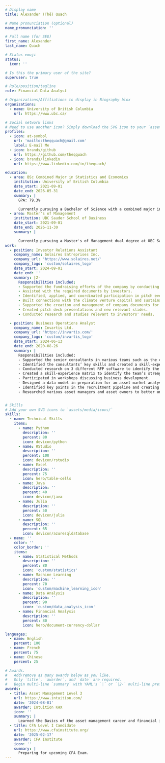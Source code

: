 ```yaml
---
# Display name
title: Alexander (Thê) Quach

# Name pronunciation (optional)
name_pronunciation: ''

# Full name (for SEO)
first_name: Alexander
last_name: Quach

# Status emoji
status:
  icon: ''

# Is this the primary user of the site?
superuser: true

# Role/position/tagline
role: Financial Data Analyst

# Organizations/Affiliations to display in Biography blox
organizations:
  - name: University of British Columbia
    url: https://www.ubc.ca/

# Social network links
# Need to use another icon? Simply download the SVG icon to your `assets/media/icons/` folder.
profiles:
  - icon: at-symbol
    url: 'mailto:theqquach@gmail.com'
    label: E-mail Me
  - icon: brands/github
    url: https://github.com/theqquach
  - icon: brands/linkedin
    url: https://www.linkedin.com/in/thequach/

education:
  - area: BSc Combined Major in Statistics and Economics
    institution: University of British Columbia
    date_start: 2021-09-01
    date_end: 2026-05-31
    summary: |
      GPA: 79.3%

      Currently pursuing a Bachelor of Science with a combined major in Statistics and Economics, and a minor in Data Science. My coursework includes statistical methods, economic theory, econometrics, computer science, and finance, providing a strong foundation in data analysis and its application to economic and financial decision-making.
  - area: Master's of Management
    institution: UBC Sauder School of Business
    date_start: 2021-09-01
    date_end: 2026-11-30
    summary: |

      Currently pursuing a Master's of Management dual degree at UBC Sauder School of Business. The program includes foundational courses in business core fundamentals, covering areas like finance, marketing, and operations as well as graduate courses in project management, business development, and two-part negotiations.
work:
  - position: Investor Relations Assistant
    company_name: Solaires Entreprises Inc.
    company_url: 'https://www.solaires.net/'
    company_logo: 'custom/solaires_logo'
    date_start: 2024-09-01
    date_end: ''
    summary: |2-
      Responsibilities included:
      - Supported the fundraising efforts of the company by conducting research and generating documentation prior to investor meetings.
      - Assisted with the required documents by investors.
      - Identified, applied, and coordinated participation in pitch events.
      - Built connections with the climate venture capital and sustainable energy community.
      - Supported the creation and management of company documents for the Data Room.
      - Created pitch deck presentations and new relevant slides.
      - Conducted research and studies relevant to investors' needs.

  - position: Business Operations Analyst
    company_name: Invartis Ltd.
    company_url: 'https://invartis.com/'
    company_logo: 'custom/invartis_logo'
    date_start: 2024-06-13
    date_end: 2020-08-26
    summary: |
      Responsibilities included:
      - Supported the senior consultants in various teams such as the consulting team, business development, and HR department. 
      - Identified the consultants’ key skills and created a skill-expertise matrix to evaluate potential hires. 
      - Conducted research on 3 different RFP software to identify the best option for Invartis. Evaluated the differences to enhance efficiency.
      - Created a skill-experience matrix to identify the team’s strengths and weaknesses to guide future recruitment and create a more well-rounded team. 
      - Participated in workshops discussing business development.
      - Designed a data model in preparation for an asset market analysis.
      - Identified key points in the recruitment pipeline and creating a program to streamline the hiring process.
      - Researched various asset managers and asset owners to better understand the market and improve the quality of Invartis' client pitches.


# Skills
# Add your own SVG icons to `assets/media/icons/`
skills:
  - name: Technical Skills
    items:
      - name: Python
        description: ''
        percent: 80
        icon: devicon/python
      - name: RStudio
        description: ''
        percent: 100
        icon: devicon/rstudio
      - name: Excel
        description: ''
        percent: 75
        icon: hero/table-cells
      - name: Java
        description: ''
        percent: 40
        icon: devicon/java
      - name: Julia
        description: ''
        percent: 50
        icon: devicon/julia
      - name: SQL
        description: ''
        percent: 65
        icon: devicon/azuresqldatabase
  - name: ''
    color: ''
    color_border: ''
    items:
      - name: Statistical Methods
        description: ''
        percent: 80
        icon: 'custom/statistics'
      - name: Machine Learning
        description: ''
        percent: 70
        icon: 'custom/machine_learning_icon'
      - name: Data Analysis
        description: ''
        percent: 90
        icon: 'custom/data_analysis_icon'
      - name: Financial Analysis
        description: ''
        percent: 80
        icon: hero/document-currency-dollar

languages:
  - name: English
    percent: 100
  - name: French
    percent: 75
  - name: Chinese
    percent: 25

# Awards.
#   Add/remove as many awards below as you like.
#   Only `title`, `awarder`, and `date` are required.
#   Begin multi-line `summary` with YAML's `|` or `|2-` multi-line prefix and indent 2 spaces below.
awards:
  - title: Asset Management Level 3
    url: https://www.intuition.com/
    date: '2024-08-01'
    awarder: Intuition KHX
    icon: ''
    summary: |
      Learned the Basics of the asset management career and financial industry. Gained skills in areas such as Time Value of Money, Technical Analysis, Economic Analysis, Quantitative Trading, and Risk Management. 
  - title: CFA Level I Candidate
    url: https://www.cfainstitute.org/
    date: '2025-02-17'
    awarder: CFA Institute
    icon: ''
    summary: |
      Preparing for upcoming CFA Exam.
---
```


